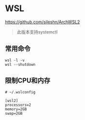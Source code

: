 # WSL


https://github.com/sileshn/ArchWSL2

> 此版本支持systemctl

## 常用命令
```shell
wsl -l -v
wsl --shutdown
```

## 限制CPU和内存
```shell
# ~/.wslconfig

[wsl2]
processors=2
memory=2GB
swap=2GB
```
